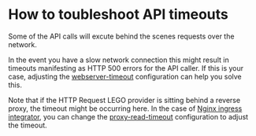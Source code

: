 # How to toubleshoot API timeouts

Some of the API calls will excute behind the scenes requests over the network.

In the event you have a slow network connection this might result in timeouts manifesting as HTTP 500 errors for the API caller. If this is your case, adjusting the [webserver-timeout](https://charmhub.io/httprequest-lego-provider/configurations#webserver-timeout) configuration can help you solve this.

Note that if the HTTP Request LEGO provider is sitting behind a reverse proxy, the timeout might be occurring here. In the case of [Nginx ingress integrator](https://charmhub.io/nginx-ingress-integrator), you can change the [proxy-read-timeout](https://charmhub.io/nginx-ingress-integrator/configurations#proxy-read-timeout) configuration to adjust the timeout.

